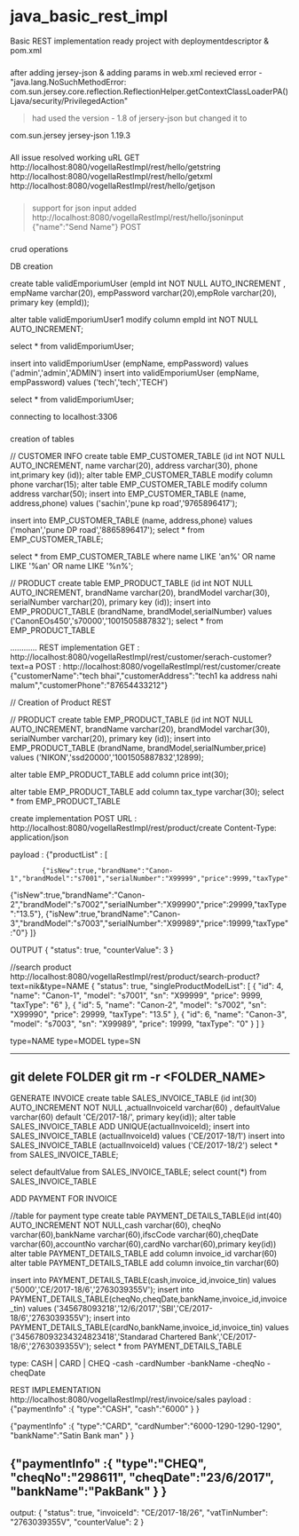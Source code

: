 # java_basic_rest_impl
Basic REST implementation ready project with deploymentdescriptor &amp; pom.xml

###
after adding jersey-json & adding params in web.xml
recieved error - "java.lang.NoSuchMethodError: com.sun.jersey.core.reflection.ReflectionHelper.getContextClassLoaderPA()Ljava/security/PrivilegedAction"

> had used the version - 1.8 of jersery-json
but changed it to 
<dependency>
		<groupId>com.sun.jersey</groupId>
		<artifactId>jersey-json</artifactId>
		<version>1.19.3</version>
	</dependency>


###
All issue resolved 
working uRL
GET
http://localhost:8080/vogellaRestImpl/rest/hello/getstring
http://localhost:8080/vogellaRestImpl/rest/hello/getxml
http://localhost:8080/vogellaRestImpl/rest/hello/getjson
	
###
>support for json input added
http://localhost:8080/vogellaRestImpl/rest/hello/jsoninput
{"name":"Send Name"}
POST

###
crud operations

DB creation

create table validEmporiumUser (empId int NOT NULL AUTO_INCREMENT , empName varchar(20), empPassword varchar(20),empRole varchar(20), primary key (empId));

alter table validEmporiumUser1 modify column empId int NOT NULL AUTO_INCREMENT;

select * from validEmporiumUser;

insert into validEmporiumUser (empName, empPassword) values ('admin','admin','ADMIN')
insert into validEmporiumUser (empName, empPassword) values ('tech','tech','TECH')

select * from validEmporiumUser;


connecting to localhost:3306

### 
creation of tables

// CUSTOMER INFO
create table EMP_CUSTOMER_TABLE (id int NOT NULL AUTO_INCREMENT, name varchar(20), address varchar(30), phone int,primary key (id));
alter table EMP_CUSTOMER_TABLE modify column phone varchar(15);
alter table EMP_CUSTOMER_TABLE modify column address varchar(50);
insert into EMP_CUSTOMER_TABLE (name, address,phone) values ('sachin','pune kp road','9765896417');

insert into EMP_CUSTOMER_TABLE (name, address,phone) values ('mohan','pune DP road','8865896417');
select * from EMP_CUSTOMER_TABLE;

select * from EMP_CUSTOMER_TABLE where name LIKE 'an%' OR name LIKE '%an' OR name LIKE '%n%';

// PRODUCT
create table EMP_PRODUCT_TABLE (id int NOT NULL AUTO_INCREMENT, brandName varchar(20), brandModel varchar(30), serialNumber varchar(20), primary key (id));
insert into EMP_PRODUCT_TABLE (brandName, brandModel,serialNumber) values ('CanonEOs450','s70000','1001505887832');
select * from EMP_PRODUCT_TABLE

............
REST implementation
GET : http://localhost:8080/vogellaRestImpl/rest/customer/serach-customer?text=a
POST : http://localhost:8080/vogellaRestImpl/rest/customer/create 
{"customerName":"tech bhai","customerAddress":"tech1 ka address nahi malum","customerPhone":"87654433212"}


// Creation of Product REST

// PRODUCT
create table EMP_PRODUCT_TABLE (id int NOT NULL AUTO_INCREMENT, brandName varchar(20), brandModel varchar(30), serialNumber varchar(20), primary key (id));
insert into EMP_PRODUCT_TABLE (brandName, brandModel,serialNumber,price) values ('NIKON','ssd20000','1001505887832',12899);

alter table EMP_PRODUCT_TABLE add column price int(30);

alter table EMP_PRODUCT_TABLE add column tax_type varchar(30);
select * from EMP_PRODUCT_TABLE


create implementation 
POST
URL : http://localhost:8080/vogellaRestImpl/rest/product/create
Content-Type: application/json

payload :
{"productList" : [
  
  			{"isNew":true,"brandName":"Canon-1","brandModel":"s7001","serialNumber":"X99999","price":9999,"taxType":"6"},
{"isNew":true,"brandName":"Canon-2","brandModel":"s7002","serialNumber":"X99990","price":29999,"taxType":"13.5"},
  {"isNew":true,"brandName":"Canon-3","brandModel":"s7003","serialNumber":"X99989","price":19999,"taxType":"0"}
]}

OUTPUT
{
"status": true,
"counterValue": 3
}


//search product
http://localhost:8080/vogellaRestImpl/rest/product/search-product?text=nik&type=NAME
{
  "status": true,
  "singleProductModelList": [
    {
      "id": 4,
      "name": "Canon-1",
      "model": "s7001",
      "sn": "X99999",
      "price": 9999,
      "taxType": "6"
    },
    {
      "id": 5,
      "name": "Canon-2",
      "model": "s7002",
      "sn": "X99990",
      "price": 29999,
      "taxType": "13.5"
    },
    {
      "id": 6,
      "name": "Canon-3",
      "model": "s7003",
      "sn": "X99989",
      "price": 19999,
      "taxType": "0"
    }
  ]
}



type=NAME
type=MODEL
type=SN


-------------
git delete FOLDER
git rm -r <FOLDER_NAME>
--------------

GENERATE INVOICE
create table SALES_INVOICE_TABLE (id int(30) AUTO_INCREMENT NOT NULL ,actualInvoiceId varchar(60) , defaultValue varchar(60) default 'CE/2017-18/', primary key(id));
alter table SALES_INVOICE_TABLE ADD UNIQUE(actualInvoiceId);
insert into SALES_INVOICE_TABLE (actualInvoiceId) values ('CE/2017-18/1')
insert into SALES_INVOICE_TABLE (actualInvoiceId) values ('CE/2017-18/2')
select * from SALES_INVOICE_TABLE;

select defaultValue from SALES_INVOICE_TABLE;
select count(*) from SALES_INVOICE_TABLE


ADD PAYMENT FOR INVOICE

//table for payment type
create table PAYMENT_DETAILS_TABLE(id int(40) AUTO_INCREMENT NOT NULL,cash varchar(60), cheqNo varchar(60),bankName varchar(60),ifscCode varchar(60),cheqDate varchar(60),accountNo varchar(60),cardNo varchar(60),primary key(id))
alter table PAYMENT_DETAILS_TABLE add column invoice_id varchar(60)
alter table PAYMENT_DETAILS_TABLE add column invoice_tin varchar(60)


insert into PAYMENT_DETAILS_TABLE(cash,invoice_id,invoice_tin) values ('5000','CE/2017-18/6','2763039355V');
insert into PAYMENT_DETAILS_TABLE(cheqNo,cheqDate,bankName,invoice_id,invoice_tin) values ('345678093218','12/6/2017','SBI','CE/2017-18/6','2763039355V');
insert into PAYMENT_DETAILS_TABLE(cardNo,bankName,invoice_id,invoice_tin) values ('345678093234324823418','Standarad Chartered Bank','CE/2017-18/6','2763039355V');
select * from PAYMENT_DETAILS_TABLE



type: CASH | CARD | CHEQ
-cash
-cardNumber
-bankName
-cheqNo
-cheqDate

REST IMPLEMENTATION
http://localhost:8080/vogellaRestImpl/rest/invoice/sales
payload :
{"paymentInfo" :{
	"type":"CASH",
     "cash":"6000"
	}
}

{"paymentInfo" :{
	"type":"CARD",
     "cardNumber":"6000-1290-1290-1290",
     "bankName":"Satin Bank man"
	}
}

{"paymentInfo" :{
	"type":"CHEQ",
     "cheqNo":"298611",
     "cheqDate":"23/6/2017",
     "bankName":"PakBank"
	}
}
-----
output:
{
  "status": true,
  "invoiceId": "CE/2017-18/26",
  "vatTinNumber": "2763039355V",
  "counterValue": 2
}